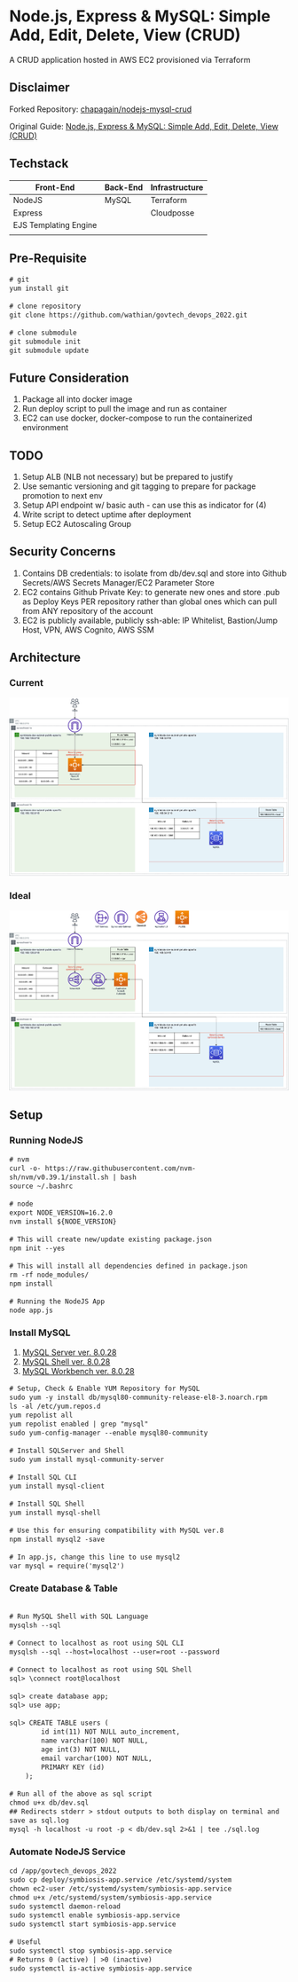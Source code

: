 # Node.js, Express & MySQL: Simple Add, Edit, Delete, View (CRUD)

A CRUD application hosted in AWS EC2 provisioned via Terraform

## Disclaimer

Forked Repository: [chapagain/nodejs-mysql-crud](https://github.com/chapagain/nodejs-mysql-crud)

Original Guide: [Node.js, Express & MySQL: Simple Add, Edit, Delete, View (CRUD)](http://blog.chapagain.com.np/node-js-express-mysql-simple-add-edit-delete-view-crud/)

## Techstack

| Front-End             | Back-End | Infrastructure |
| --------------------- | -------- | -------------- |
| NodeJS                | MySQL    | Terraform      |
| Express               |          | Cloudposse     |
| EJS Templating Engine |          |                |
|                       |          |                |

## Pre-Requisite

```
# git
yum install git

# clone repository
git clone https://github.com/wathian/govtech_devops_2022.git

# clone submodule
git submodule init
git submodule update
```

## Future Consideration

1. Package all into docker image
2. Run deploy script to pull the image and run as container
3. EC2 can use docker, docker-compose to run the containerized environment

## TODO

1. Setup ALB (NLB not necessary) but be prepared to justify
2. Use semantic versioning and git tagging to prepare for package promotion to next env
3. Setup API endpoint w/ basic auth - can use this as indicator for (4)
4. Write script to detect uptime after deployment
5. Setup EC2 Autoscaling Group

## Security Concerns

1. Contains DB credentials: to isolate from db/dev.sql and store into Github Secrets/AWS Secrets Manager/EC2 Parameter Store
2. EC2 contains Github Private Key: to generate new ones and store .pub as Deploy Keys PER repository rather than global ones which can pull from ANY repository of the account
3. EC2 is publicly available, publicly ssh-able: IP Whitelist, Bastion/Jump Host, VPN, AWS Cognito, AWS SSM

## Architecture

### Current

![symbiosis_architecture](./symbiosis_infra_current.drawio.png?raw=true)

### Ideal

![symbiosis_architecture](./symbiosis_infra.drawio.png?raw=true)

## Setup

### Running NodeJS

```
# nvm
curl -o- https://raw.githubusercontent.com/nvm-sh/nvm/v0.39.1/install.sh | bash
source ~/.bashrc

# node
export NODE_VERSION=16.2.0
nvm install ${NODE_VERSION}

# This will create new/update existing package.json
npm init --yes

# This will install all dependencies defined in package.json
rm -rf node_modules/
npm install

# Running the NodeJS App
node app.js
```

### Install MySQL

1. [MySQL Server ver. 8.0.28](https://dev.mysql.com/downloads/mysql)
2. [MySQL Shell ver. 8.0.28](https://dev.mysql.com/downloads/shell/)
3. [MySQL Workbench ver. 8.0.28](https://dev.mysql.com/downloads/workbench/)

```
# Setup, Check & Enable YUM Repository for MySQL
sudo yum -y install db/mysql80-community-release-el8-3.noarch.rpm
ls -al /etc/yum.repos.d
yum repolist all
yum repolist enabled | grep "mysql"
sudo yum-config-manager --enable mysql80-community

# Install SQLServer and Shell
sudo yum install mysql-community-server

# Install SQL CLI
yum install mysql-client

# Install SQL Shell
yum install mysql-shell

# Use this for ensuring compatibility with MySQL ver.8
npm install mysql2 -save

# In app.js, change this line to use mysql2
var mysql = require('mysql2')

```

### Create Database & Table

```

# Run MySQL Shell with SQL Language
mysqlsh --sql

# Connect to localhost as root using SQL CLI
mysqlsh --sql --host=localhost --user=root --password

# Connect to localhost as root using SQL Shell
sql> \connect root@localhost

sql> create database app;
sql> use app;

sql> CREATE TABLE users (
        id int(11) NOT NULL auto_increment,
        name varchar(100) NOT NULL,
        age int(3) NOT NULL,
        email varchar(100) NOT NULL,
        PRIMARY KEY (id)
    );

# Run all of the above as sql script
chmod u+x db/dev.sql
## Redirects stderr > stdout outputs to both display on terminal and save as sql.log
mysql -h localhost -u root -p < db/dev.sql 2>&1 | tee ./sql.log
```

### Automate NodeJS Service

```
cd /app/govtech_devops_2022
sudo cp deploy/symbiosis-app.service /etc/systemd/system
chown ec2-user /etc/systemd/system/symbiosis-app.service
chmod u+x /etc/systemd/system/symbiosis-app.service
sudo systemctl daemon-reload
sudo systemctl enable symbiosis-app.service
sudo systemctl start symbiosis-app.service

# Useful
sudo systemctl stop symbiosis-app.service
# Returns 0 (active) | >0 (inactive)
sudo systemctl is-active symbiosis-app.service
```
